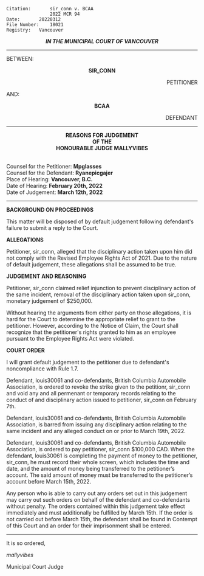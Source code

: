	Citation:       sir_conn v. BCAA
                	2022 MCR 94
	Date:		20220312
	File Number:	18021
	Registry:	Vancouver

<p align="center"><b><i>
				IN THE MUNICIPAL COURT OF VANCOUVER
</b></i>

---

BETWEEN:
<p align="center"><b>		SIR_CONN			</b>
<p align="right">		PETITIONER
<p>				AND:
<p align="center"><b>		BCAA			</b>
<p align="right">		DEFENDANT

---
	
<p align="center"><b>		
				REASONS FOR JUDGEMENT
<br>				OF THE
<br>				HONOURABLE JUDGE MALLYVIBES

</b>

<br>				Counsel for the Petitioner: **Mpglasses**
<br>				Counsel for the Defendant: **Ryanepicgajer**
<br>				Place of Hearing: **Vancouver, B.C.**
<br>				Date of Hearing: **February 20th, 2022**
<br>				Date of Judgement: **March 12th, 2022**

---

**BACKGROUND ON PROCEEDINGS**

This matter will be disposed of by default judgement following defendant's failure to submit a reply to the Court. 

**ALLEGATIONS**

Petitioner, sir_conn, alleged that the disciplinary action taken upon him did not comply with the Revised Employee Rights Act of 2021. Due to the nature of default judgement, these allegations shall be assumed to be true.

**JUDGEMENT AND REASONING**
	
Petitioner, sir_conn claimed relief injunction to prevent disciplinary action of the same incident, removal of the disciplinary action taken upon sir_conn, monetary judgement of $250,000. 
	
Without hearing the arguments from either party on those allegations, it is hard for the Court to determine the appropriate relief to grant to the petitioner. However, according to the Notice of Claim, the Court shall recognize that the petitioner's rights granted to him as an employee pursuant to the Employee Rights Act were violated. 
	
**COURT ORDER**
	
I will grant default judgement to the petitioner due to defendant's noncompliance with Rule 1.7.

Defendant, louis30061 and co-defendants, British Columbia Automobile Association, is ordered to revoke the strike given to the petitionr, sir_conn and void any and all permenant or temporary records relating to the conduct of and disciplinary action issued to petitioner, sir_conn on February 7th.
	
Defendant, louis30061 and co-defendants, British Columbia Automobile Association, is barred from issuing any disciplinary action relating to the same incident and any alleged conduct on or prior to  March 19th, 2022. 
	
Defendant, louis30061 and co-defendants, British Columbia Automobile Association, is ordered to pay petitioner, sir_conn $100,000 CAD. When the defendant, louis30061 is completing the payment of money to the petitioner, sir_conn, he must record their whole screen, which includes the time and date, and the amount of money being transferred to the petitioner’s account. The said amount of money must be transferred to the petitioner’s account before March 15th, 2022. 
	
Any person who is able to carry out any orders set out in this judgement may carry out such orders on behalf of the defendant and co-defendants without penalty. The orders contained within this judgement take effect immediately and must additionally be fulfilled by March 15th. If the order is not carried out before March 15th, the defendant shall be found in Contempt of this Court and an order for their imprisonment shall be entered.
	
---

It is so ordered,
	
*mallyvibes*	

Municipal Court Judge
